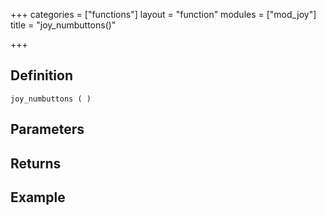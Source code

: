 +++
categories = ["functions"]
layout = "function"
modules = ["mod_joy"]
title = "joy_numbuttons()"

+++

## Definition

    joy_numbuttons ( )

## Parameters

## Returns

## Example

